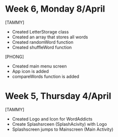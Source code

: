 
# Week 6, Monday 8/April
[TAMMY]
- Created LetterStorage class
- Created an array that stores all words
- Created randomWord function
- Created shuffleWord function


[PHONG]

- Created main menu screen
- App icon is added
- compareWords function is added

# Week 5, Thursday 4/April

[TAMMY]
- Created Logo and Icon for WordAddicts
- Create Splashsrceen (SplashAcivity) with Logo 
- Splashscreen jumps to Mainscreen (Main Activity)
